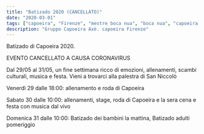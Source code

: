 ```yaml
---
title: "Batizado 2020 (CANCELLATO)"
date: "2020-03-01"
tags: ["capoeira", "Firenze", "mestre boca nua", "boca nua", "capoeira axè"]
description: "Gruppo Capoeira Axè. capoeira Firenze"
---
```


Batizado di Capoeira 2020.

EVENTO CANCELLATO A CAUSA CORONAVIRUS

Dal 29/05 al 31/05, un fine settimana ricco di emozioni, allenamenti, scambi culturali, musica e festa. Vieni a trovarci alla palestra di San Niccolò

Venerdì 29 dalle 18:00: allenamento e roda di Capoeira

Sabato 30 dalle 10:00: allenamenti, stage, roda di Capoeira e la sera cena e festa con musica dal vivo

Domenica 31 dalle 10:00: Batizado dei bambini la mattina, Batizado adulti pomeriggio
